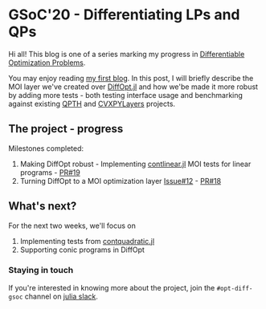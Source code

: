 # GSoC'20 - Differentiating LPs and QPs

Hi all! This blog is one of a series marking my progress in [Differentiable Optimization Problems](https://summerofcode.withgoogle.com/projects/#5232064888045568).  

You may enjoy reading [my first blog](http://www.imakshay.com/post/8). In this post, I will briefly describe the MOI layer we've created over [DiffOpt.jl](https://github.com/AKS1996/DiffOpt.jl) and how we'be made it more robust by adding more tests - both testing interface usage and benchmarking against existing [QPTH](https://github.com/locuslab/qpth) and [CVXPYLayers](https://github.com/cvxgrp/cvxpylayers) projects.


## The project - progress
Milestones completed:
1. Making DiffOpt robust - Implementing [contlinear.jl](https://github.com/jump-dev/MathOptInterface.jl/blob/master/src/Test/contlinear.jl) MOI tests  for linear programs - [PR#19](https://github.com/AKS1996/DiffOpt.jl/pull/19) 
2. Turning DiffOpt to a MOI optimization layer [Issue#12](https://github.com/AKS1996/DiffOpt.jl/issues/12) - [PR#18](https://github.com/AKS1996/DiffOpt.jl/pull/18) 


## What's next?
For the next two weeks, we'll focus on
1. Implementing	tests from [contquadratic.jl](https://github.com/jump-dev/MathOptInterface.jl/blob/master/src/Test/contquadratic.jl)
2. Supporting conic programs in DiffOpt


### Staying in touch
If you're interested in knowing more about the project, join the `#opt-diff-gsoc` channel on [julia slack](https://discourse.julialang.org/t/announcing-a-julia-slack/4866).
